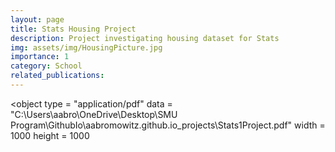 ```yaml
---
layout: page
title: Stats Housing Project
description: Project investigating housing dataset for Stats
img: assets/img/HousingPicture.jpg
importance: 1
category: School
related_publications:
---
```


<!DOCTYPE html>

<html>

<head>

<title>DDS Budweiser Analysis</title>

</head>

<body>

<object
type = "application/pdf"
data = "C:\Users\aabro\OneDrive\Desktop\SMU Program\GithubIo\aabromowitz.github.io\_projects\Stats1Project.pdf"
width = 1000
height = 1000
>

</body>

</html>